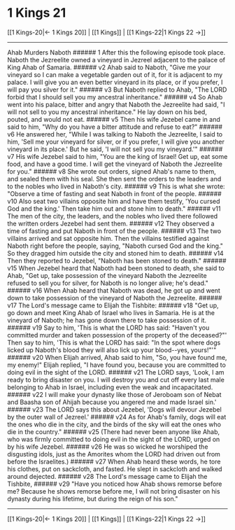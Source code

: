 # 1 Kings 21

[[1 Kings-20|← 1 Kings 20]] | [[1 Kings]] | [[1 Kings-22|1 Kings 22 →]]
***

Ahab Murders Naboth ###### 1 After this the following episode took place. Naboth the Jezreelite owned a vineyard in Jezreel adjacent to the palace of King Ahab of Samaria. ###### v2 Ahab said to Naboth, "Give me your vineyard so I can make a vegetable garden out of it, for it is adjacent to my palace. I will give you an even better vineyard in its place, or if you prefer, I will pay you silver for it." ###### v3 But Naboth replied to Ahab, "The LORD forbid that I should sell you my ancestral inheritance." ###### v4 So Ahab went into his palace, bitter and angry that Naboth the Jezreelite had said, "I will not sell to you my ancestral inheritance." He lay down on his bed, pouted, and would not eat. ###### v5 Then his wife Jezebel came in and said to him, "Why do you have a bitter attitude and refuse to eat?" ###### v6 He answered her, "While I was talking to Naboth the Jezreelite, I said to him, 'Sell me your vineyard for silver, or if you prefer, I will give you another vineyard in its place.' But he said, 'I will not sell you my vineyard.'" ###### v7 His wife Jezebel said to him, "You are the king of Israel! Get up, eat some food, and have a good time. I will get the vineyard of Naboth the Jezreelite for you." ###### v8 She wrote out orders, signed Ahab's name to them, and sealed them with his seal. She then sent the orders to the leaders and to the nobles who lived in Naboth's city. ###### v9 This is what she wrote: "Observe a time of fasting and seat Naboth in front of the people. ###### v10 Also seat two villains opposite him and have them testify, 'You cursed God and the king.' Then take him out and stone him to death." ###### v11 The men of the city, the leaders, and the nobles who lived there followed the written orders Jezebel had sent them. ###### v12 They observed a time of fasting and put Naboth in front of the people. ###### v13 The two villains arrived and sat opposite him. Then the villains testified against Naboth right before the people, saying, "Naboth cursed God and the king." So they dragged him outside the city and stoned him to death. ###### v14 Then they reported to Jezebel, "Naboth has been stoned to death." ###### v15 When Jezebel heard that Naboth had been stoned to death, she said to Ahab, "Get up, take possession of the vineyard Naboth the Jezreelite refused to sell you for silver, for Naboth is no longer alive; he's dead." ###### v16 When Ahab heard that Naboth was dead, he got up and went down to take possession of the vineyard of Naboth the Jezreelite. ###### v17 The Lord's message came to Elijah the Tishbite: ###### v18 "Get up, go down and meet King Ahab of Israel who lives in Samaria. He is at the vineyard of Naboth; he has gone down there to take possession of it. ###### v19 Say to him, 'This is what the LORD has said: "Haven't you committed murder and taken possession of the property of the deceased?"' Then say to him, 'This is what the LORD has said: "In the spot where dogs licked up Naboth's blood they will also lick up your blood--yes, yours!"'" ###### v20 When Elijah arrived, Ahab said to him, "So, you have found me, my enemy!" Elijah replied, "I have found you, because you are committed to doing evil in the sight of the LORD. ###### v21 The LORD says, 'Look, I am ready to bring disaster on you. I will destroy you and cut off every last male belonging to Ahab in Israel, including even the weak and incapacitated. ###### v22 I will make your dynasty like those of Jeroboam son of Nebat and Baasha son of Ahijah because you angered me and made Israel sin.' ###### v23 The LORD says this about Jezebel, 'Dogs will devour Jezebel by the outer wall of Jezreel.' ###### v24 As for Ahab's family, dogs will eat the ones who die in the city, and the birds of the sky will eat the ones who die in the country." ###### v25 (There had never been anyone like Ahab, who was firmly committed to doing evil in the sight of the LORD, urged on by his wife Jezebel. ###### v26 He was so wicked he worshiped the disgusting idols, just as the Amorites whom the LORD had driven out from before the Israelites.) ###### v27 When Ahab heard these words, he tore his clothes, put on sackcloth, and fasted. He slept in sackcloth and walked around dejected. ###### v28 The Lord's message came to Elijah the Tishbite, ###### v29 "Have you noticed how Ahab shows remorse before me? Because he shows remorse before me, I will not bring disaster on his dynasty during his lifetime, but during the reign of his son."

***
[[1 Kings-20|← 1 Kings 20]] | [[1 Kings]] | [[1 Kings-22|1 Kings 22 →]]
